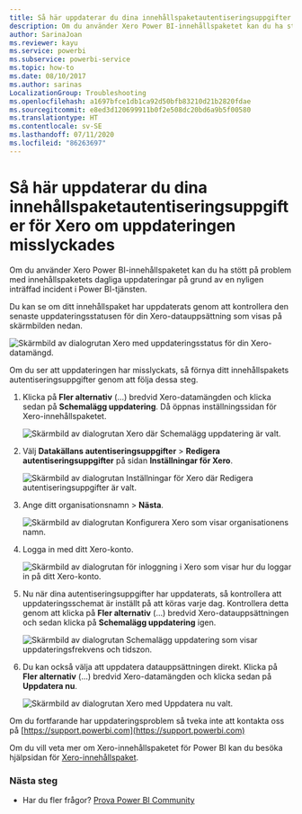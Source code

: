 ```yaml
---
title: Så här uppdaterar du dina innehållspaketautentiseringsuppgifter för Xero
description: Om du använder Xero Power BI-innehållspaketet kan du ha stött på ett problem med innehållspaketets dagliga uppdateringar på grund av en nyligen inträffad incident i Power BI-tjänsten.
author: SarinaJoan
ms.reviewer: kayu
ms.service: powerbi
ms.subservice: powerbi-service
ms.topic: how-to
ms.date: 08/10/2017
ms.author: sarinas
LocalizationGroup: Troubleshooting
ms.openlocfilehash: a1697bfce1db1ca92d50bfb83210d21b2820fdae
ms.sourcegitcommit: e8ed3d120699911b0f2e508dc20bd6a9b5f00580
ms.translationtype: HT
ms.contentlocale: sv-SE
ms.lasthandoff: 07/11/2020
ms.locfileid: "86263697"
---
```

# <a name="how-to-refresh-your-xero-content-pack-credentials-if-refresh-failed"></a>Så här uppdaterar du dina innehållspaketautentiseringsuppgifter för Xero om uppdateringen misslyckades
Om du använder Xero Power BI-innehållspaketet kan du ha stött på problem med innehållspaketets dagliga uppdateringar på grund av en nyligen inträffad incident i Power BI-tjänsten.

Du kan se om ditt innehållspaket har uppdaterats genom att kontrollera den senaste uppdateringsstatusen för din Xero-datauppsättning som visas på skärmbilden nedan.

![Skärmbild av dialogrutan Xero med uppdateringsstatus för din Xero-datamängd.](media/service-refresh-xero-credentials/powerbi-xero-refresh-failed.png)

Om du ser att uppdateringen har misslyckats, så förnya ditt innehållspakets autentiseringsuppgifter genom att följa dessa steg.

1. Klicka på **Fler alternativ** (...) bredvid Xero-datamängden och klicka sedan på **Schemalägg uppdatering**. Då öppnas inställningssidan för Xero-innehållspaketet.
   
    ![Skärmbild av dialogrutan Xero där Schemalägg uppdatering är valt.](media/service-refresh-xero-credentials/powerbi-xero-schedule-refresh.png)
2. Välj **Datakällans autentiseringsuppgifter** > **Redigera autentiseringsuppgifter** på sidan **Inställningar för Xero**.
   
    ![Skärmbild av dialogrutan Inställningar för Xero där Redigera autentiseringsuppgifter är valt.](media/service-refresh-xero-credentials/powerbi-xero-settings-page.png)
3. Ange ditt organisationsnamn > **Nästa**.
   
    ![Skärmbild av dialogrutan Konfigurera Xero som visar organisationens namn.](media/service-refresh-xero-credentials/powerbi-xero-configure.png)
4. Logga in med ditt Xero-konto.
   
    ![Skärmbild av dialogrutan för inloggning i Xero som visar hur du loggar in på ditt Xero-konto.](media/service-refresh-xero-credentials/powerbi-xero-welcome.png)
5. Nu när dina autentiseringsuppgifter har uppdaterats, så kontrollera att uppdateringsschemat är inställt på att köras varje dag. Kontrollera detta genom att klicka på **Fler alternativ** (...) bredvid Xero-datauppsättningen och sedan klicka på **Schemalägg uppdatering** igen.
   
    ![Skärmbild av dialogrutan Schemalägg uppdatering som visar uppdateringsfrekvens och tidszon.](media/service-refresh-xero-credentials/powerbi-xero-refresh-schedule.png)
6. Du kan också välja att uppdatera datauppsättningen direkt. Klicka på **Fler alternativ** (...) bredvid Xero-datamängden och klicka sedan på **Uppdatera nu**.
   
    ![Skärmbild av dialogrutan Xero med Uppdatera nu valt.](media/service-refresh-xero-credentials/powerbi-xero-refresh-now.png)

Om du fortfarande har uppdateringsproblem så tveka inte att kontakta oss på [https://support.powerbi.com](https://support.powerbi.com) 

Om du vill veta mer om Xero-innehållspaketet för Power BI kan du besöka hjälpsidan för [Xero-innehållspaket](service-connect-to-xero.md).

### <a name="next-steps"></a>Nästa steg
* Har du fler frågor? [Prova Power BI Community](https://community.powerbi.com/)

